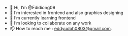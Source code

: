 - 👋 Hi, I’m @Edidiong09
- 👀 I’m interested in frontend and also graphics designing
- 🌱 I’m currently learning frontend
- 💞️ I’m looking to collaborate on any work
- 📫 How to reach me : eddyudoh0803@gmail.com.

<!---
Edidiong09/Edidiong09 is a ✨ special ✨ repository because its `README.md` (this file) appears on your GitHub profile.
You can click the Preview link to take a look at your changes.
--->
